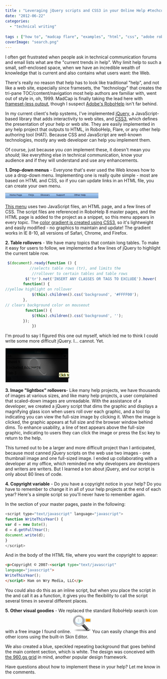 ```yaml
---
title : "Leveraging jQuery scripts and CSS3 in your Online Help #techcomm"
date: "2012-06-22"
categories:
  - "technical writing"

tags : ["how to", "madcap flare", "examples", "html", "css", "adobe robohelp"]
coverImage: "search.png"
---
```


I often get frustrated when people ask in technical communication forums and email lists what are the "current trends in help". Why limit help to such a small, self-enclosed space, when we have an incredible wealth of knowledge that is current and also contains what users want: the Web.

There's really no reason that help has to look like traditional "help", and not like a web site, especially since framesets, the "technology" that creates the tri-pane TOC/content/navigation most help authors are familiar with, went out of style in, oh, 1999. MadCap is finally taking the lead here with [frameset-less output](http://www.madcapsoftware.com/products/flare/overview.aspx), though I suspect [Adobe's RoboHelp](http://www.adobe.com/products/robohelp.html "Adobe RoboHelp") isn't far behind.

In my current client's help systems, I've implemented [jQuery](http://www.jquery.com), a JavaScript-based library that adds interactivity to web sites, and [CSS3](http://www.w3.org/TR/2001/WD-css3-roadmap-20010523/ "CSS3 roadmap"), which defines the presentation of your help or web site. They are easily implemented in any help project that outputs to HTML, in RoboHelp, Flare, or any other help authoring tool (HAT). Because CSS and JavaScript are well-known technologies, mostly any web developer can help you implement them.

Of course, just because you _can_ implement these, it doesn't mean you _should_; like everything else in technical communication, know your audience and if they will understand and use any enhancements.

**1\. Drop-down menus** - Everyone that's ever used the Web knows how to use a drop-down menu. Implementing one is really quite simple - most are based on HTML and CSS, so if you can update links in an HTML file, you can create your own menu.

![](/assets/images/menubar-300x18.png "menubar")

[This menu](http://www.egrappler.com/multi-level-hierarchical-jquery-menu-jqsimplemenu/) uses two JavaScript files, an HTML page, and a few lines of CSS. The script files are referenced in RoboHelp 8 master pages, and the HTML page is added to the project as a snippet, so this menu appears in every topic. The [color gradient is created using CSS3](http://www.colorzilla.com/gradient-editor/), so it's lightweight and easily modified - no graphics to maintain and update! The gradient works in IE 8-10, all versions of Safari, Chrome, and Firefox.

**2\. Table rollovers** - We have many topics that contain long tables. To make it easy for users to follow, we implemented a few lines of jQuery to highlight the current table row.

```js
 $(document).ready(function () {
           //selects table rows (tr), and limits the
            //rollover to certain tables and table rows
         $('tr').not('INSERT ANY CLASSES OR TAGS TO EXCLUDE').hover(
        function() {
//yellow highlight on rollover
            $(this).children().css('background', '#FFFF00');
        },
// clears background color on mouseout
         function() {
            $(this).children().css('background', '');
        });
            })
```

I'm proud to say I figured this one out myself, which led me to think I could write some more difficult jQuery. I... cannot. Yet.

![](/assets/images/screenshot.jpg "screenshot")

**3\. Image "lightbox" rollovers**\- Like many help projects, we have thousands of images at various sizes, and like many help projects, a user complained that scaled-down images are unreadable. With the assistance of a developer, we created a jQuery script that dims the graphic and displays a magnifying glass icon when users roll over each graphic, and a tool tip indicating you can view the full-size image by clicking it. When the image is clicked, the graphic appears at full size and the browser window behind dims. To enhance usability, a line of text appears above the full-size graphic, indicating to users they can click the image or press the Esc key to return to the help.

This turned out to be a larger and more difficult project than I anticipated, because most canned jQuery scripts on the web use two images - one thumbnail image and one full-sized image. I ended up collaborating with a developer at my office, which reminded me why developers are developers and writers are writers. But I learned a ton about jQuery, and our script is only about 80 lines of code.

**4\. Copyright variable** - Do you have a copyright notice in your help? Do you have to remember to change it in all of your help projects at the end of each year? Here's a simple script so you'll never have to remember again.

In the <head> section of your master pages, paste in the following:

```js
<script type="text/javascript" language="javascript">
function WriteThisYear() {
var d = new Date();
d = d.getFullYear();
document.write(d);
}
</script>
```

And in the body of the HTML file, where you want the copyright to appear:

```html
<p>Copyright © 2007-<script type="text/javascript"
language="javascript">
WriteThisYear();
</script> Ham on Wry Media, LLC</p>
```

You could also do this as an inline script, but when you place the script in the <head> and call it as a function, it gives you the flexibility to call the script several times in several different places.

**5\. Other visual goodies** - We replaced the standard RoboHelp search icon with a free image I found online. ![](/assets/images/search.png "search")You can easily change this and other icons using the built-in Skin Editor.

We also created a blue, speckled repeating background that goes behind the main content section, which is white. The design was conceived with [the 960.gs grid](http://www.960.gs "960 grid system") in mind, another popular design framework.

Have questions about how to implement these in your help? Let me know in the comments.
